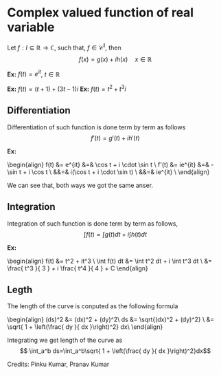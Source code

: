 # Complex valued function of real variable

Let $f:I \subseteq \mathbb{R} \to \mathbb{C}$, such that, $f\in \mathcal{C}^1$, then
$$f(x)=g(x) + ih(x)\quad
x\in\mathbb{R}$$

**Ex:** $f(t) = e^{it}$,   $t\in\mathbb{R}$

**Ex:** $f(t)= (t+1) +(3t-1)i$
**Ex:** $f(t)=t^2 + t^3 i$

## Differentiation

Differentiation of such function is done term by term as follows
$$f'(t)=g'(t) + ih'(t) $$

**Ex:**

\begin{align}
f(t)  &=  e^{it}    &=&  \cos t + i \cdot \sin t       \\
f'(t) &=  ie^{it}   &=& -\sin t + i \cos t             \\
                   &&=& i(\cos t + i \cdot \sin t)    \\
                   &&=& ie^{it}    \\
\end{align}

We can see that, both ways we got the same anser.

## Integration

Integration of such function is done term by term as follows,
$$ \int f(t) = \int g(t) dt + i \int h(t) dt $$

**Ex:**

\begin{align}
f(t) &= t^2 + it^3 \\
\int f(t) dt &= \int t^2 dt + i \int t^3 dt \\
             &= \frac{ t^3 }{ 3 } + i \frac{ t^4 }{ 4 } + C
\end{align}

## Legth

The length of the curve is conputed as the following formula

\begin{align}
(ds)^2 &= (dx)^2 + (dy)^2\\
ds     &= \sqrt{(dx)^2 + (dy)^2} \\
       &= \sqrt{ 1 + \left(\frac{ dy }{ dx }\right)^2} dx\\
\end{align}

Integrating we get length of the curve as
$$ \int_a^b ds=\int_a^b\sqrt{ 1 + \left(\frac{ dy }{ dx }\right)^2}dx$$

Credits: Pinku Kumar, Pranav Kumar
